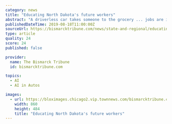 ```yaml
---
category: news
title: "Educating North Dakota's future workers"
abstract: "A driverless car takes someone to the grocery ... jobs are increasingly displaced by autonomous technology and artificial intelligence, it’s essential that we stay ahead of the curve by offering ..."
publishedDateTime: 2019-08-18T11:00:00Z
sourceUrl: https://bismarcktribune.com/news/state-and-regional/educating-north-dakota-s-future-workers/article_cefe2e3f-5ffe-5b0e-a02c-70f4d8fc95bb.html
type: article
quality: 24
score: 24
published: false

provider:
  name: The Bismarck Tribune
  id: bismarcktribune.com

topics:
  - AI
  - AI in Autos

images:
  - url: https://bloximages.chicago2.vip.townnews.com/bismarcktribune.com/content/tncms/assets/v3/editorial/4/f6/4f6c9447-aac3-5bfe-9d53-efd012bf9fce/5d585633e4467.image.jpg?crop=860%2C484%2C0%2C0&amp;resize=860%2C484&amp;order=crop%2Cresize
    width: 860
    height: 484
    title: "Educating North Dakota's future workers"
---
```


